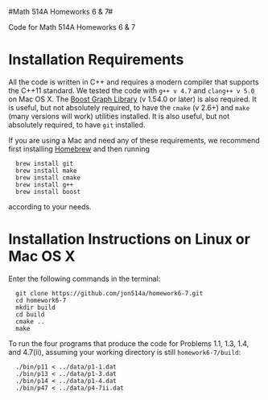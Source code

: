 #Math 514A Homeworks 6 & 7#

Code for Math 514A Homeworks 6 &amp; 7

# Installation Requirements #
All the code is written in C++ and requires a modern compiler that supports the C++11 standard.  We tested the code with `g++ v 4.7` and `clang++ v 5.0` on Mac OS X.  The [Boost Graph Library](http://www.boost.org/doc/libs/1_55_0/libs/graph/doc/index.html) (v 1.54.0 or later) is also required.  It is useful, but not absolutely required, to have the `cmake` (v 2.6+) and `make` (many versions will work) utilities installed.  It is also useful, but not absolutely required, to have `git` installed.

If you are using a Mac and need any of these requirements, we recommend first installing [Homebrew](http://brew.sh/) and then running

      brew install git
      brew install make
      brew install cmake
      brew install g++
      brew install boost

according to your needs.

# Installation Instructions on Linux or Mac OS X #
Enter the following commands in the terminal:

      git clone https://github.com/jon514a/homework6-7.git
      cd homework6-7 
      mkdir build
      cd build
      cmake ..
      make


To run the four programs that produce the code for Problems 1.1, 1.3, 1.4, and 4.7(ii), assuming your working directory is still `homework6-7/build`:

      ./bin/p11 < ../data/p1-1.dat
      ./bin/p13 < ../data/p1-3.dat  
      ./bin/p14 < ../data/p1-4.dat
      ./bin/p47 < ../data/p4-7ii.dat



